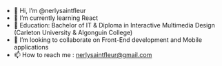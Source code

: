 - 👋 Hi, I’m @nerlysaintfleur
- 🌱 I’m currently learning React
- 👻 Education: Bachelor of IT & Diploma in Interactive Multimedia Design (Carleton University & Algonguin College)
- 💞️ I’m looking to collaborate on Front-End development and Mobile applications
- 📫 How to reach me : nerlysaintfleur@gmail.com

<!---
nerlysaintfleur/nerlysaintfleur is a ✨ special ✨ repository because its `README.md` (this file) appears on your GitHub profile.
You can click the Preview link to take a look at your changes.
--->
